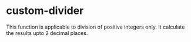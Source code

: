# custom-divider
This function is applicable to division of positive integers only.
It calculate the results upto 2 decimal places.
